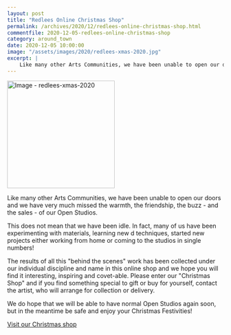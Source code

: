 ```yaml
---
layout: post
title: "Redlees Online Christmas Shop"
permalink: /archives/2020/12/redlees-online-christmas-shop.html
commentfile: 2020-12-05-redlees-online-christmas-shop
category: around_town
date: 2020-12-05 10:00:00
image: "/assets/images/2020/redlees-xmas-2020.jpg"
excerpt: |
    Like many other Arts Communities, we have been unable to open our doors and we have very much missed the warmth, the friendship, the buzz - and the sales - of our Open Studios.
---
```

<a href="/assets/images/2020/redlees-xmas-2020.jpg" title="Click for a larger image"><img src="/assets/images/2020/redlees-xmas-2020-thumb.jpg" width="250" alt="Image - redlees-xmas-2020"  class="photo right"/></a>

Like many other Arts Communities, we have been unable to open our doors and we have very much missed the warmth, the friendship, the buzz - and the sales - of our Open Studios.

This does not mean that we have been idle. In fact, many of us have been experimenting with materials, learning new d techniques, started new projects either working from home or coming to the studios in single numbers!

The results of all this "behind the scenes" work has been collected under our individual discipline and name in this online shop and we hope you will find it interesting, inspiring and covet-able. Please enter our "Christmas Shop"  and if you find something special to gift or buy for yourself, contact the artist, who will arrange for collection or delivery.

We do hope that we will be able to have normal Open Studios again soon, but in the meantime be safe and enjoy your Christmas Festivities!

[Visit our Christmas shop](https://www.redlees.org/welcome-from-lindsey)
